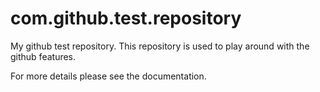 com.github.test.repository
==========================

My github test repository. This repository is used to play around with the github features.

For more details please see the documentation.